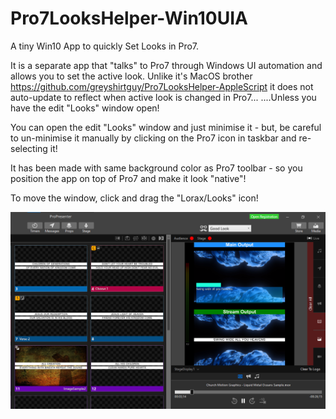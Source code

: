 # Pro7LooksHelper-Win10UIA
A tiny Win10 App to quickly Set Looks in Pro7.

It is a separate app that "talks" to Pro7 through Windows UI automation and allows you to set the active look.
Unlike it's MacOS brother https://github.com/greyshirtguy/Pro7LooksHelper-AppleScript it does not auto-update to reflect when active look is changed in Pro7...
....Unless you have the edit "Looks" window open!

You can open the edit "Looks" window and just minimise it - but, be careful to un-minimise it manually by clicking on the Pro7 icon in taskbar and re-selecting it!


It has been made with same background color as Pro7 toolbar - so you position the app on top of Pro7 and make it look "native"!

To move the window, click and drag the "Lorax/Looks" icon!

![Screenshot](Pro7LooksHelper-Win10UIA/Screenshot-OverPro7.png)
